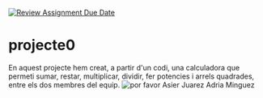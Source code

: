 [![Review Assignment Due Date](https://classroom.github.com/assets/deadline-readme-button-22041afd0340ce965d47ae6ef1cefeee28c7c493a6346c4f15d667ab976d596c.svg)](https://classroom.github.com/a/YXJZBzDs)
# projecte0

En aquest projecte hem creat, a partir d'un codi, una calculadora que permeti sumar, restar, multiplicar, dividir, fer potencies i arrels quadrades, entre els dos membres del equip.
![por favor](image.png)
Asier Juarez
Adria Minguez
